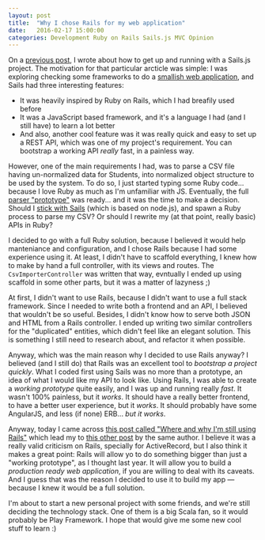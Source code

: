 ```yaml
---
layout: post
title:  "Why I chose Rails for my web application"
date:   2016-02-17 15:00:00
categories: Development Ruby on Rails Sails.js MVC Opinion
---
```

On a [previous post](http://juanmougan.github.io/jekyll/update/2015/02/14/setting-up-angular-sails.html), I wrote about how to get up and running with a Sails.js project. The motivation for that particular arcticle was simple: I was exploring checking some frameworks to do a [smallish web application](https://github.com/juanmougan/backend/), and Sails had three interesting features:
- It was heavily inspired by Ruby on Rails, which I had breafily used before
- It was a JavaScript based framework, and it's a language I had (and I still have) to learn a lot better
- And also, another cool feature was it was really quick and easy to set up a REST API, which was one of my project's requirement. You can bootstrap a working API _really_ fast, in a painless way.

However, one of the main requirements I had, was to parse a CSV file having un-normalized data for Students, into  normalized object structure to be used by the system. To do so, I just started typing some Ruby code... because I love Ruby as much as I'm unfamiliar with JS. Eventually, the full [parser "prototype"](https://github.com/juanmougan/parseCsv) was ready... and it was the time to make a decision. Should I [stick with Sails](https://github.com/juanmougan/backendNotificaciones/) (which is based on node.js), and spawn a Ruby process to parse my CSV? Or should I rewrite my (at that point, really basic) APIs in Ruby?

I decided to go with a full Ruby solution, because I believed it would help manteniance and configuration, and I chose Rails because I had some experience using it. At least, I didn't have to scaffold everything, I knew how to make by hand a full controller, with its views and routes. The `CsvImporterController` was written that way, evntually I ended up using scaffold in some other parts, but it was a matter of lazyness ;)

At first, I didn't want to use Rails, because I didn't want to use a full stack framework. Since I needed to write both a frontend and an API, I believed that wouldn't be so useful. Besides, I didn't know how to serve both JSON and HTML from a Rails controller. I ended up writing two similar controllers for the "duplicated" entities, which didn't feel like an elegant solution. This is something I still need to research about, and refactor it when possible.

Anyway, which was the main reason why I decided to use Rails anyway? I believed (and I still do) that Rails was  an excellent tool to _bootstrap a project quickly_. What I coded first using Sails was no more than a prototype, an idea of what I would like my API to look like. Using Rails, I was able to create a _working prototype_ quite easily, and I was up and running really _fast_. It wasn't 100% painless, but it _works_. It should have a really better frontend, to have a better user experience, but it _works_. It should probably have some AngularJS, and less (if none) ERB... _but it works_.

Anyway, today I came across [this post called "Where and why I'm still using Rails"](http://blog.arkency.com/2016/02/where-and-why-im-still-using-rails/) which lead my to [this other post](http://blog.arkency.com/2016/02/rails-mvp-vs-prototype/) by the same author. I believe it was a really valid criticism on Rails, specially for ActiveRecord, but I also think it makes a great point: Rails will allow yo to do something bigger than just a "working prototype", as I thought last year. It will allow you to build a _production ready web application_, if you are willing to deal with its caveats. And I guess that was the reason I decided to use it to build my app — because I knew it would be a full solution.

I'm about to start a new personal project with some friends, and we're still deciding the technology stack. One of them is a big Scala fan, so it would probably be Play Framework. I hope that would give me some new cool stuff to learn :)
